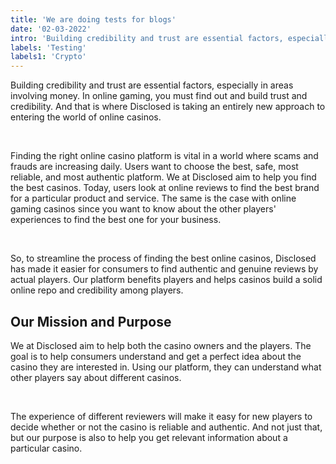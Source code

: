 ```yaml
---
title: 'We are doing tests for blogs'
date: '02-03-2022'
intro: 'Building credibility and trust are essential factors, especially in areas involving money. In online gaming, you must find out and '
labels: 'Testing'
labels1: 'Crypto'
---
```


Building credibility and trust are essential factors, especially in areas involving money. In online gaming, you must find out and build trust and credibility. And that is where Disclosed is taking an entirely new approach to entering the world of online casinos. 

&nbsp;

Finding the right online casino platform is vital in a world where scams and frauds are increasing daily. Users want to choose the best, safe, most reliable, and most authentic platform. We at Disclosed aim to help you find the best casinos. 
Today, users look at online reviews to find the best brand for a particular product and service. The same is the case with online gaming casinos since you want to know about the other players' experiences to find the best one for your business. 

&nbsp;

So, to streamline the process of finding the best online casinos, Disclosed has made it easier for consumers to find authentic and genuine reviews by actual players. Our platform benefits players and helps casinos build a solid online repo and credibility among players. 

## Our Mission and Purpose

We at Disclosed aim to help both the casino owners and the players. The goal is to help consumers understand and get a perfect idea about the casino they are interested in. Using our platform, they can understand what other players say about different casinos. 

&nbsp;

The experience of different reviewers will make it easy for new players to decide whether or not the casino is reliable and authentic. And not just that, but our purpose is also to help you get relevant information about a particular casino.
